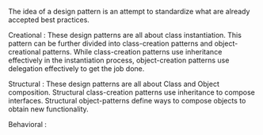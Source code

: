 
The idea of a design pattern is an attempt to standardize what are already accepted best practices.

Creational :
These design patterns are all about class instantiation. This pattern can be further divided into class-creation patterns and object-creational patterns. 
While class-creation patterns use inheritance effectively in the instantiation process, 
object-creation patterns use delegation effectively to get the job done.

Structural :
These design patterns are all about Class and Object composition. Structural class-creation patterns use inheritance to compose interfaces. Structural object-patterns define ways to compose objects to obtain new functionality.

Behavioral :


